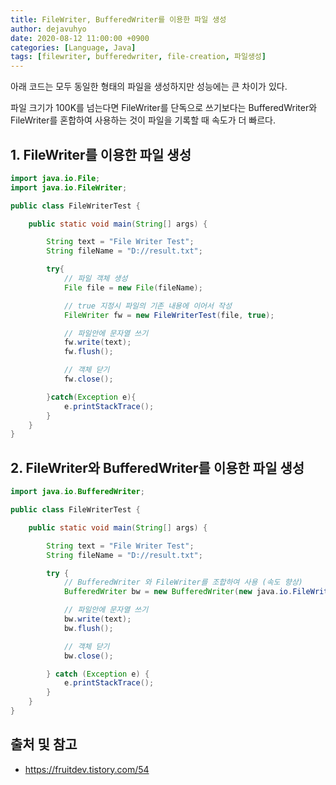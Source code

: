 ```yaml
---
title: FileWriter, BufferedWriter를 이용한 파일 생성
author: dejavuhyo
date: 2020-08-12 11:00:00 +0900
categories: [Language, Java]
tags: [filewriter, bufferedwriter, file-creation, 파일생성]
---
```


아래 코드는 모두 동일한 형태의 파일을 생성하지만 성능에는 큰 차이가 있다.

파일 크기가 100K를 넘는다면 FileWriter를 단독으로 쓰기보다는 BufferedWriter와 FileWriter를 혼합하여 사용하는 것이 파일을 기록할 때 속도가 더 빠르다.

## 1. FileWriter를 이용한 파일 생성

```java
import java.io.File;
import java.io.FileWriter;

public class FileWriterTest {

    public static void main(String[] args) {

        String text = "File Writer Test";
        String fileName = "D://result.txt";

        try{
            // 파일 객체 생성
            File file = new File(fileName);

            // true 지정시 파일의 기존 내용에 이어서 작성
            FileWriter fw = new FileWriterTest(file, true);

            // 파일안에 문자열 쓰기
            fw.write(text);
            fw.flush();

            // 객체 닫기
            fw.close();

        }catch(Exception e){
            e.printStackTrace();
        }
    }
}
```

## 2. FileWriter와 BufferedWriter를 이용한 파일 생성

```java
import java.io.BufferedWriter;

public class FileWriterTest {

    public static void main(String[] args) {

        String text = "File Writer Test";
        String fileName = "D://result.txt";

        try {
            // BufferedWriter 와 FileWriter를 조합하여 사용 (속도 향상)
            BufferedWriter bw = new BufferedWriter(new java.io.FileWriter(fileName, true));

            // 파일안에 문자열 쓰기
            bw.write(text);
            bw.flush();

            // 객체 닫기
            bw.close();

        } catch (Exception e) {
            e.printStackTrace();
        }
    }
}
```

## 출처 및 참고
* <https://fruitdev.tistory.com/54>
